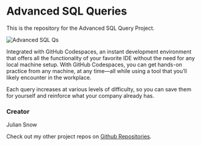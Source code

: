 # Advanced SQL Queries
This is the repository for the Advanced SQL Query Project.

![Advanced SQL Qs][lil-thumbnail-url] 

Integrated with GitHub Codespaces, an instant development environment that offers all the functionality of your favorite IDE without the need for any local machine setup. With GitHub Codespaces, you can get hands-on practice from any machine, at any time—all while using a tool that you’ll likely encounter in the workplace.

Each query increases at various levels of difficulty, so you can save them for yourself and reinforce what your company already has. 


### Creator

Julian Snow 
                            


                            

Check out my other project repos on [Github Repositories](https://github.com/Snowstache?tab=repositories).

[lil-thumbnail-url]: https://images.app.goo.gl/cwiN8SoPsXs3RY7J6
